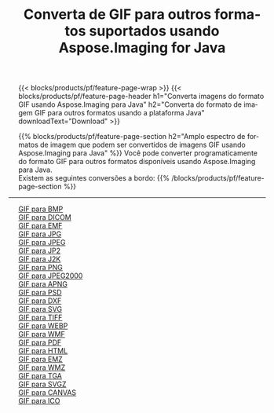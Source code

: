 ﻿---
title: Converta de GIF para outros formatos suportados usando Aspose.Imaging for Java 
weight: 3920
url: /pt/java/conversion/from/gif 
lang: pt
langdirlevel: 2
locales: zh-hans,ja,it,ru,de,es,fr,nl,id,lt,pl,pt,vi,tr,ko,zh-hant,ar,hi,th,sv,cs,uk,he
description: Aspose.Imaging pode converter facilmente de GIF para outros formatos usando a plataforma Java
---

{{< blocks/products/pf/feature-page-wrap >}}
{{< blocks/products/pf/feature-page-header h1="Converta imagens do formato GIF usando Aspose.Imaging para Java" h2="Converta do formato de imagem GIF para outros formatos usando a plataforma Java" downloadText="Download" >}}


{{% blocks/products/pf/feature-page-section  h2="Amplo espectro de formatos de imagem que podem ser convertidos de imagens GIF usando Aspose.Imaging para Java" %}}
Você pode converter programaticamente do formato GIF para outros formatos disponíveis usando
Aspose.Imaging para Java.
<br/>
Existem as seguintes conversões a bordo:
{{% /blocks/products/pf/feature-page-section %}}
<div class="container-fluid productfamilypage bg-gray">
    <div class="convertypes bg-gray agp-content section">
        <div class="container">
		<hr style="margin-left:-20px;"/>
		<div class="row other-converters">
		    <div class='col-md-2 other-converter remove-lp remove-rp'><a href="/imaging/pt/java/conversion/gif-to-bmp" >GIF para BMP</a></div><div class='col-md-2 other-converter remove-lp remove-rp'><a href="/imaging/pt/java/conversion/gif-to-dicom" >GIF para DICOM</a></div><div class='col-md-2 other-converter remove-lp remove-rp'><a href="/imaging/pt/java/conversion/gif-to-emf" >GIF para EMF</a></div><div class='col-md-2 other-converter remove-lp remove-rp'><a href="/imaging/pt/java/conversion/gif-to-jpg" >GIF para JPG</a></div><div class='col-md-2 other-converter remove-lp remove-rp'><a href="/imaging/pt/java/conversion/gif-to-jpeg" >GIF para JPEG</a></div><div class='col-md-2 other-converter remove-lp remove-rp'><a href="/imaging/pt/java/conversion/gif-to-jp2" >GIF para JP2</a></div><div class='col-md-2 other-converter remove-lp remove-rp'><a href="/imaging/pt/java/conversion/gif-to-j2k" >GIF para J2K</a></div><div class='col-md-2 other-converter remove-lp remove-rp'><a href="/imaging/pt/java/conversion/gif-to-png" >GIF para PNG</a></div><div class='col-md-2 other-converter remove-lp remove-rp'><a href="/imaging/pt/java/conversion/gif-to-jpeg2000" >GIF para JPEG2000</a></div><div class='col-md-2 other-converter remove-lp remove-rp'><a href="/imaging/pt/java/conversion/gif-to-apng" >GIF para APNG</a></div><div class='col-md-2 other-converter remove-lp remove-rp'><a href="/imaging/pt/java/conversion/gif-to-psd" >GIF para PSD</a></div><div class='col-md-2 other-converter remove-lp remove-rp'><a href="/imaging/pt/java/conversion/gif-to-dxf" >GIF para DXF</a></div><div class='col-md-2 other-converter remove-lp remove-rp'><a href="/imaging/pt/java/conversion/gif-to-svg" >GIF para SVG</a></div><div class='col-md-2 other-converter remove-lp remove-rp'><a href="/imaging/pt/java/conversion/gif-to-tiff" >GIF para TIFF</a></div><div class='col-md-2 other-converter remove-lp remove-rp'><a href="/imaging/pt/java/conversion/gif-to-webp" >GIF para WEBP</a></div><div class='col-md-2 other-converter remove-lp remove-rp'><a href="/imaging/pt/java/conversion/gif-to-wmf" >GIF para WMF</a></div><div class='col-md-2 other-converter remove-lp remove-rp'><a href="/imaging/pt/java/conversion/gif-to-pdf" >GIF para PDF</a></div><div class='col-md-2 other-converter remove-lp remove-rp'><a href="/imaging/pt/java/conversion/gif-to-html" >GIF para HTML</a></div><div class='col-md-2 other-converter remove-lp remove-rp'><a href="/imaging/pt/java/conversion/gif-to-emz" >GIF para EMZ</a></div><div class='col-md-2 other-converter remove-lp remove-rp'><a href="/imaging/pt/java/conversion/gif-to-wmz" >GIF para WMZ</a></div><div class='col-md-2 other-converter remove-lp remove-rp'><a href="/imaging/pt/java/conversion/gif-to-tga" >GIF para TGA</a></div><div class='col-md-2 other-converter remove-lp remove-rp'><a href="/imaging/pt/java/conversion/gif-to-svgz" >GIF para SVGZ</a></div><div class='col-md-2 other-converter remove-lp remove-rp'><a href="/imaging/pt/java/conversion/gif-to-canvas" >GIF para CANVAS</a></div><div class='col-md-2 other-converter remove-lp remove-rp'><a href="/imaging/pt/java/conversion/gif-to-ico" >GIF para ICO</a></div>
                </div>
        </div>
    </div>
</div>
<br/>

